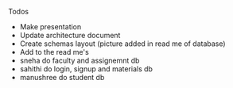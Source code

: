 Todos

- Make presentation
- Update architecture document 
- Create schemas layout (picture added in read me of database)
- Add to the read me's 
- sneha do faculty and assignemnt db 
- sahithi do login, signup and materials db 
- manushree do student db 
